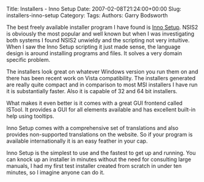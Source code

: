 Title: Installers - Inno Setup
Date: 2007-02-08T21:24:00+00:00
Slug: installers-inno-setup
Category: 
Tags: 
Authors: Garry Bodsworth

The best freely available installer program I have found is <a href="http://www.jrsoftware.org/isinfo.php">Inno Setup</a>.  NSIS2 is obviously the most popular and well known but when I was investigating both systems I found NSIS2 unwieldy and the scripting not very intuitive.  When I saw the Inno Setup scripting it just made sense, the language design is around installing programs and files.  It solves a very domain specific problem.

The installers look great on whatever Windows version you run them on and there has been recent work on Vista compatibility.  The installers generated are really quite compact and in comparison to most MSI installers I have run it is substantially faster.  Also it is capable of 32 and 64 bit installers.

What makes it even better is it comes with a great GUI frontend called ISTool.  It provides a GUI for all elements available and has excellent built-in help using tooltips.

Inno Setup comes with a comprehensive set of translations and also provides non-supported translations on the website.  So if your program is available internationally it is an easy feather in your cap.

Inno Setup is the simplest to use and the fastest to get up and running.  You can knock up an installer in minutes without the need for consulting large manuals, I had my first test installer created from scratch in under ten minutes, so I imagine anyone can do it.